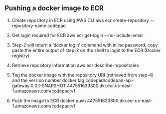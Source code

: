 ## Pushing a docker image to ECR

1. Create repository in ECR  using AWS CLI
aws ecr create-repository --repository-name codepad

2. Get login required for ECR
aws ecr get-login --no-include-email

3. Step-2 will return a ‘docker login’ command with inline password, copy paste the entire output of step-2 on the shell to login to the ECR (Docker registry).

4. Retrieve repository information
aws ecr describe-repositories

5. Tag the docker image with the repository URI (retrieved from step-4) and the version number
docker tag codepad/codepad-api-gateway:0.0.1-SNAPSHOT 447551633800.dkr.ecr.us-east-1.amazonaws.com/codepad:v1

6. Push the image to ECR
docker push 447551633800.dkr.ecr.us-east-1.amazonaws.com/codepad:v1

